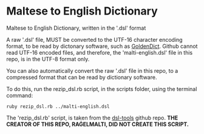 # Maltese to English Dictionary
Maltese to English Dictionary, written in the '.dsl' format

A raw '.dsl' file, MUST be converted to the UTF-16 character encoding format, to be read by dictonary software, such as [GoldenDict](http://goldendict.org/). Github cannot read UTF-16 encoded files, and therefore, the 'malti-english.dsl' file in this repo, is in the UTF-8 format only.

You can also automatically convert the raw '.dsl' file in this repo, to a compressed format that can be read by dictionary software.

To do this, run the rezip_dsl.rb script, in the scripts folder, using the terminal command:

`ruby rezip_dsl.rb ../malti-english.dsl`

The 'rezip_dsl.rb' script, is taken from the [dsl-tools](https://github.com/dohliam/dsl-tools) github repo. **THE CREATOR OF THIS REPO, RAĠELMALTI, DID NOT CREATE THIS SCRIPT.**
